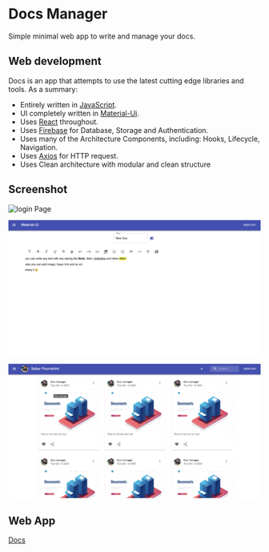 # Docs Manager
Simple minimal web app to write and manage your docs.

## Web development 

Docs is an app that attempts to use the latest cutting edge libraries and tools. As a summary:

 * Entirely written in [JavaScript](https://www.javascript.com/).
 * UI completely written in [Material-Ui](https://mui.com/).
 * Uses [React](https://reactjs.org/) throughout.
 * Uses [Firebase](https://firebase.google.com/) for Database, Storage and Authentication.
 * Uses many of the Architecture Components, including: Hooks, Lifecycle, Navigation.
 * Uses [Axios](https://axios-http.com/) for HTTP request.
 * Uses Clean architecture with modular and clean structure

 ## Screenshot

![login Page](./login.png)

![doc Page](./new-doc.png)

![Home Page](./home.png)

 ## Web App

 [Docs](https://spr021.github.io/Docs/)
